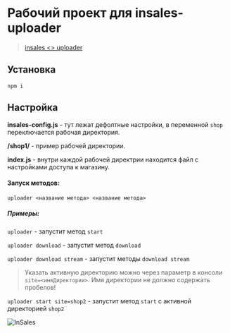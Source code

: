 # Рабочий проект для insales-uploader

> [insales <> uploader](https://github.com/insales/insales-uploader)

## Установка

`npm i`

## Настройка

**insales-config.js** - тут лежат дефолтные настройки, в переменной `shop` переключается рабочая директория.

**/shop1/** - пример рабочей директории.

**index.js** - внутри каждой рабочей директрии находится файл с настройками доступа к магазину.

#### Запуск методов:

`uploader <название метода> <название метода>`

##### Примеры:

`uploader` - запустит метод `start`

`uploader download` - запустит метод `download`

`uploader download stream` - запустит методы `download stream`

> Указать активную директорию можно через параметр в консоли `site=<имяДиректории>`.
> Имя директории не должно содержать пробелов!

`uploader start site=shop2` - запустит метод `start` с активной директорией `shop2`


![InSales](https://cdn.rawgit.com/insales/insales-uploader/master/insales.png)
